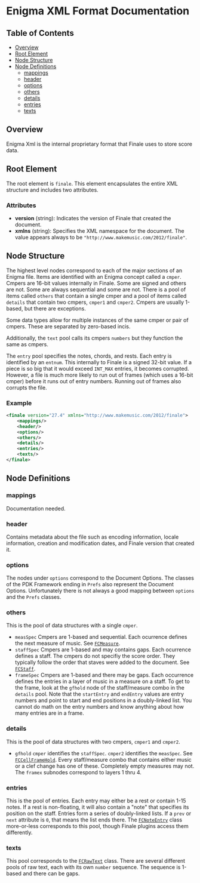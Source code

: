 # Enigma XML Format Documentation

## Table of Contents
- [Overview](#overview)
- [Root Element](#root-element)
- [Node Structure](#node-structure)
- [Node Definitions](#node-definitions)
  - [mappings](#mappings)
  - [header](#header)
  - [options](#options)
  - [others](#others)
  - [details](#details)
  - [entries](#entries)
  - [texts](#texts)

## Overview
Enigma Xml is the internal proprietary format that Finale uses to store score data.

## Root Element
The root element is `finale`. This element encapsulates the entire XML structure and includes two attributes.

### Attributes
- **version** (string): Indicates the version of Finale that created the document.
- **xmlns** (string): Specifies the XML namespace for the document. The value appears always to be `"http://www.makemusic.com/2012/finale"`.

## Node Structure

The highest level nodes correspond to each of the major sections of an Enigma file.
Items are identified with an Enigma concept called a `cmper`. Cmpers are 16-bit values internally in Finale. Some are signed and others are not. Some are always sequential and some are not. There is a pool of items called `others` that contain a single cmper and a pool of items called `details` that contain two cmpers, `cmper1` and `cmper2`. Cmpers are usually 1-based, but there are exceptions.

Some data types allow for multiple instances of the same cmper or pair of cmpers. These are separated by zero-based incis.

Additionally, the `text` pool calls its cmpers `numbers` but they function the same as cmpers.

The `entry` pool specifies the notes, chords, and rests. Each entry is identified by an `entnum`. This internally to Finale is a signed 32-bit value. If a piece is so big that it would exceed `INT_MAX` entries, it becomes corrupted. However, a file is much more likely to run out of frames (which uses a 16-bit cmper) before it runs out of entry numbers. Running out of frames also corrupts the file.

### Example
```xml
<finale version="27.4" xmlns="http://www.makemusic.com/2012/finale">
    <mappings/>
    <header/>
    <options/>
    <others/>
    <details/>
    <entries/>
    <texts/>
</finale>
```

## Node Definitions

### mappings

Documentation needed.

### header

Contains metadata about the file such as encoding information, locale information, creation and modification dates, and Finale version that created it.

### options

The nodes under `options` correspond to the Document Options. The classes of the PDK Framework ending in `Prefs` also represent the Document Options. Unfortunately there is not always a good mapping between `options` and the `Prefs` classes.

### others

This is the pool of data structures with a single `cmper`.

- `measSpec` Cmpers are 1-based and sequential. Each ocurrence defines the next measure of music. See [`FCMeasure`](https://pdk.finalelua.com/class_f_c_measure.html).
- `staffSpec` Cmpers are 1-based and may contains gaps. Each ocurrence defines a staff. The cmpers do not specifiy the score order. They typically follow the order that staves were added to the document. See [`FCStaff`](https://pdk.finalelua.com/class_f_c_measure.html).
- `frameSpec` Cmpers are 1-based and there may be gaps. Each occurrence defines the entries in a layer of music in a measure on a staff. To get to the frame, look at the `gfhold` node of the staff/measure combo in the `details` pool. Note that the `startEntry` and `endEntry` values are entry numbers and point to start and end positions in a doubly-linked list. You cannot do math on the entry numbers and know anything about how many entries are in a frame.

### details

This is the pool of data structures with two cmpers, `cmper1` and `cmper2`.

- `gfhold` `cmper` identifies the `staffSpec`. `cmper2` identifies the `measSpec`. See [`FCCellFrameHold`](https://pdk.finalelua.com/class_f_c_cell_frame_hold.html). Every staff/measure combo that contains either music or a clef change has one of these. Completely empty measures may not. The `framex` subnodes correspond to layers 1 thru 4.

### entries

This is the pool of entries. Each entry may either be a rest or contain 1-15 notes. If a rest is non-floating, it will also contain a "note" that specifies its position on the staff. Entries form a series of doubly-linked lists. If a `prev` or `next` attribute is `0`, that means the list ends there. The [`FCNoteEntry`](https://pdk.finalelua.com/class_f_c_note_entry.html) class more-or-less corresponds to this pool, though Finale plugins access them differently.


### texts

This pool corresponds to the [`FCRawText`](https://pdk.finalelua.com/class_f_c_raw_text.html) class. There are several different pools of raw text, each with its own `number` sequence. The sequence is 1-based and there can be gaps.